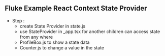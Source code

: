 ## Fluke Example React Context State Provider 
 
- Step :
  - create State Provider in state.js
  - use StateProvider in _app.tsx for another children can access state from any where
  - ProfileBox.js to show a state data
  - Counter.js to change a value in the state
  

 
